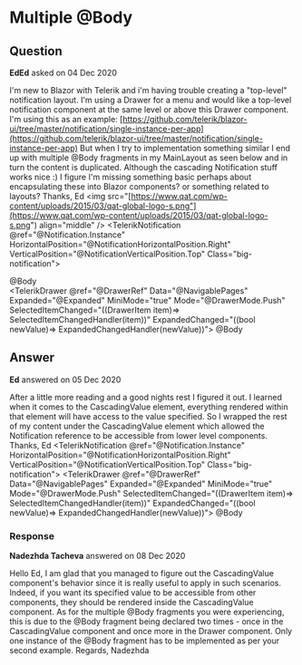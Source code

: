 # Multiple @Body

## Question

**EdEd** asked on 04 Dec 2020

I'm new to Blazor with Telerik and i'm having trouble creating a "top-level" notification layout. I'm using a Drawer for a menu and would like a top-level notification component at the same level or above this Drawer component. I'm using this as an example: [https://github.com/telerik/blazor-ui/tree/master/notification/single-instance-per-app](https://github.com/telerik/blazor-ui/tree/master/notification/single-instance-per-app) But when I try to implementation something similar I end up with multiple @Body fragments in my MainLayout as seen below and in turn the content is duplicated. Although the cascading Notification stuff works nice :) I figure I'm missing something basic perhaps about encapsulating these into Blazor components? or something related to layouts? Thanks, Ed <TelerikRootComponent> <TelerikButton OnClick="@(()=> DrawerRef.ToggleAsync())" Icon="@IconName.Menu"></TelerikButton> <img src="[https://www.qat.com/wp-content/uploads/2015/03/qat-global-logo-s.png"](https://www.qat.com/wp-content/uploads/2015/03/qat-global-logo-s.png") align="middle" /> <CultureChooser /> <TelerikNotification @ref="@Notification.Instance" HorizontalPosition="@NotificationHorizontalPosition.Right" VerticalPosition="@NotificationVerticalPosition.Top" Class="big-notification"> </TelerikNotification> <CascadingValue IsFixed="true" Value="@Notification"> <div class="content px-4"> @Body </div> </CascadingValue> <TelerikDrawer @ref="@DrawerRef" Data="@NavigablePages" Expanded="@Expanded" MiniMode="true" Mode="@DrawerMode.Push" SelectedItemChanged="((DrawerItem item)=> SelectedItemChangedHandler(item))" ExpandedChanged="((bool newValue)=> ExpandedChangedHandler(newValue))"> <Content> @Body </Content> </TelerikDrawer> </TelerikRootComponent>

## Answer

**Ed** answered on 05 Dec 2020

After a little more reading and a good nights rest I figured it out. I learned when it comes to the CascadingValue element, everything rendered within that element will have access to the value specified. So I wrapped the rest of my content under the CascadingValue element which allowed the Notification reference to be accessible from lower level components. Thanks, Ed <TelerikNotification @ref="@Notification.Instance" HorizontalPosition="@NotificationHorizontalPosition.Right" VerticalPosition="@NotificationVerticalPosition.Top" Class="big-notification"> </TelerikNotification> <CascadingValue IsFixed="true" Value="@Notification"> <TelerikDrawer @ref="@DrawerRef" Data="@NavigablePages" Expanded="@Expanded" MiniMode="true" Mode="@DrawerMode.Push" SelectedItemChanged="((DrawerItem item)=> SelectedItemChangedHandler(item))" ExpandedChanged="((bool newValue)=> ExpandedChangedHandler(newValue))"> <Content> @Body </Content> </TelerikDrawer> </CascadingValue>

### Response

**Nadezhda Tacheva** answered on 08 Dec 2020

Hello Ed, I am glad that you managed to figure out the CascadingValue component's behavior since it is really useful to apply in such scenarios. Indeed, if you want its specified value to be accessible from other components, they should be rendered inside the CascadingValue component. As for the multiple @Body fragments you were experiencing, this is due to the @Body fragment being declared two times - once in the CascadingValue component and once more in the Drawer component. Only one instance of the @Body fragment has to be implemented as per your second example. Regards, Nadezhda
